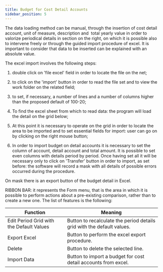 ```yaml
---
title: Budget for Cost Detail Accounts
sidebar_position: 5
---
```


The data loading method can be manual, through the insertion of cost detail account, unit of measure, description and  total yearly value in order to valorize periodical details in section on the right, on which it is possible also to intervene freely or through the guided import procedure of excel. It is important to consider that data to be inserted can be explained with an absolute value.

The excel import involves the following steps:

1) double click on 'file excel' field in order to locate the file on the net;

2) to click on the 'import' button in order to read the file set and to view the work folder on the related field;

3) to set, if necessary, a number of lines and a number of columns higher than the proposed default of 100-20;

4) To find the excel sheet from which to read data: the program will load the detail on the grid below;

5) At this point it is necessary to operate on the grid in order to locate the area to be imported and to set essential fields for import: user can go on by clicking on the right mouse button;

6) In order to import budget on detail accounts it is necessary to set the column of account, detail account and total amount. It is possible to set even columns with details period by period. Once having set all it will be necessary only to click on 'Transfer' button in order to import, as set before: the software will record a mask with all details of possible errors occurred during the procedure. 

On mask there is an export button of the budget detail in Excel.

RIBBON BAR: it represents the Form menu, that is the area in which it is possible to perform actions about a pre-existing comparison, rather than to create a new one. The list of features is the following:



| Function | Meaning |
| --- | --- |
| Edit Period Grid with the Default Values | Button to recalculate the period details grid with the default values. |
| Export Excel | Button to perform the excel export procedure. |
| Delete | Button to delete the selected line. |
| Import Data | Button to import a budget for cost detail accounts from excel. |






